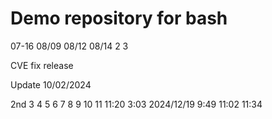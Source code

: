 # Demo repository for bash
07-16
08/09
08/12
08/14 2 3

CVE fix release

Update
10/02/2024

2nd
3
4
5
6
7
8
9
10
11
11:20 
3:03
2024/12/19 9:49 11:02 11:34
